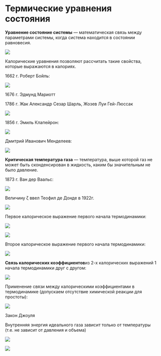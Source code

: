 # Термические уравнения состояния

**Уравнение состояние системы** — математическая связь между параметрами системы, когда система находится в состоянии равновесия.

![](../images/fh/termicheskie-uravneniya-sostoyaniya/termicheskie-uravneniya-sostoyaniya_clip_image001.png)

Калорические уравнения позволяют рассчитать такие свойства, которые выражаются в калориях.

1662 г. Роберт Бойль:

![](../images/fh/termicheskie-uravneniya-sostoyaniya/termicheskie-uravneniya-sostoyaniya_clip_image001_0000.png)

1676 г. Эдмунд Мариотт

1786 г. Жак Александр Сезар Шарль, Жозев Луи Гей-Люссак

![](../images/fh/termicheskie-uravneniya-sostoyaniya/termicheskie-uravneniya-sostoyaniya_clip_image001_0001.png)

1856 г. Эмиль Клапейрон:

![](../images/fh/termicheskie-uravneniya-sostoyaniya/termicheskie-uravneniya-sostoyaniya_clip_image001_0002.png)

Дмитрий Иванович Менделеев:

![](../images/fh/termicheskie-uravneniya-sostoyaniya/termicheskie-uravneniya-sostoyaniya_clip_image001_0003.png)

**Критическая температура газа** — температура, выше которой газ не может быть сконденсирован в жидкость, каким бы значительным не было давление.

1873 г. Ван дер Ваальс:

![](../images/fh/termicheskie-uravneniya-sostoyaniya/termicheskie-uravneniya-sostoyaniya_clip_image001_0004.png)

Величину ζ ввел Теофил де Донде в 1922г.

![](../images/fh/termicheskie-uravneniya-sostoyaniya/termicheskie-uravneniya-sostoyaniya_clip_image001_0006.png)

Первое калорическое выражение первого начала термодинамики:

![](../images/fh/termicheskie-uravneniya-sostoyaniya/termicheskie-uravneniya-sostoyaniya_clip_image001_0005.png)

![](../images/fh/termicheskie-uravneniya-sostoyaniya/termicheskie-uravneniya-sostoyaniya_clip_image001_0012.png)

Второе калорическое выражение первого начала термодинамики:

![](../images/fh/termicheskie-uravneniya-sostoyaniya/termicheskie-uravneniya-sostoyaniya_clip_image001_0008.png)

**Связь калорических коэффициентов**из 2-х калорических выражений 1 начала термодинамики друг с другом:

![](../images/fh/termicheskie-uravneniya-sostoyaniya/termicheskie-uravneniya-sostoyaniya_clip_image001_0015.png)

Применение связи между калорическими коэффициентами в термодинамике (допускаем отсутствие химической реакции для простоты):

![](../images/fh/termicheskie-uravneniya-sostoyaniya/termicheskie-uravneniya-sostoyaniya_clip_image001_0019.png)

Закон Джоуля

Внутренняя энергия идеального газа зависит только от температуры (т.е. не зависит от давления и объема)

![](../images/fh/termicheskie-uravneniya-sostoyaniya/termicheskie-uravneniya-sostoyaniya_clip_image001_0020.png)

![](../images/fh/termicheskie-uravneniya-sostoyaniya/termicheskie-uravneniya-sostoyaniya_clip_image001_0021.png)

